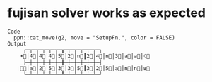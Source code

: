 # fujisan solver works as expected

    Code
      ppn::cat_move(g2, move = "SetupFn.", color = FALSE)
    Output
         ┌─┬─┬─┬─┬─┬─┰─┬─┬─┬─┬─┬─┐  
        ☀⃟│4⃝│4⃝│4⃝│5⃝│2⃝│n⃝┃2⃝│4⃝│n⃝│3⃝│a⃝│a⃝│☾⃟ 
         ┝━┿━┿━┿━┿━┿━╋━┿━┿━┿━┿━┿━┥  
        ⸸⃟│a⃝│2⃝│5⃝│3⃝│3⃝│5⃝┃3⃝│2⃝│5⃝│a⃝│n⃝│n⃝│♛⃟ 
         └─┴─┴─┴─┴─┴─┸─┴─┴─┴─┴─┴─┘  
                                    

